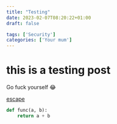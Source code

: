 ```yaml
---
title: "Testing"
date: 2023-02-07T08:20:22+01:00
draft: false

tags: ['Security']
categories: ['Your mum']
---
```


# this is a testing post
Go fuck yourself :joy:
<!--more-->
[escape](#escape)


```py
def func(a, b):
    return a + b
```